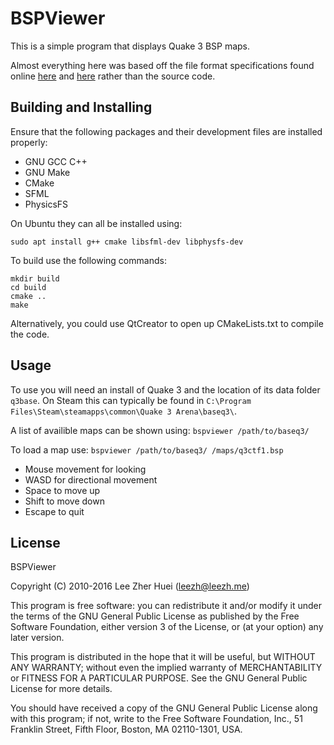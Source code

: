 # BSPViewer

This is a simple program that displays Quake 3 BSP maps.

Almost everything here was based off the file format specifications found online [here](http://www.mralligator.com/q3/) and [here](http://graphics.cs.brown.edu/games/quake/quake3.html) rather than the source code.

## Building and Installing

Ensure that the following packages and their development files are installed properly:

  * GNU GCC C++
  * GNU Make
  * CMake
  * SFML
  * PhysicsFS

On Ubuntu they can all be installed using:

    sudo apt install g++ cmake libsfml-dev libphysfs-dev

To build use the following commands:

    mkdir build
    cd build
    cmake ..
    make

Alternatively, you could use QtCreator to open up CMakeLists.txt to compile the code.

## Usage

To use you will need an install of Quake 3 and the location of its data folder `q3base`. On Steam this can typically be found in `C:\Program Files\Steam\steamapps\common\Quake 3 Arena\baseq3\`.

A list of availible maps can be shown using: `bspviewer /path/to/baseq3/`

To load a map use: `bspviewer /path/to/baseq3/ /maps/q3ctf1.bsp`

  * Mouse movement for looking
  * WASD for directional movement
  * Space to move up
  * Shift to move down
  * Escape to quit

## License

BSPViewer

Copyright (C) 2010-2016 Lee Zher Huei (leezh@leezh.me)

This program is free software: you can redistribute it and/or modify
it under the terms of the GNU General Public License as published by
the Free Software Foundation, either version 3 of the License, or
(at your option) any later version.

This program is distributed in the hope that it will be useful,
but WITHOUT ANY WARRANTY; without even the implied warranty of
MERCHANTABILITY or FITNESS FOR A PARTICULAR PURPOSE.  See the
GNU General Public License for more details.

You should have received a copy of the GNU General Public License
along with this program; if not, write to the Free Software
Foundation, Inc., 51 Franklin Street, Fifth Floor, Boston,
MA 02110-1301, USA.


